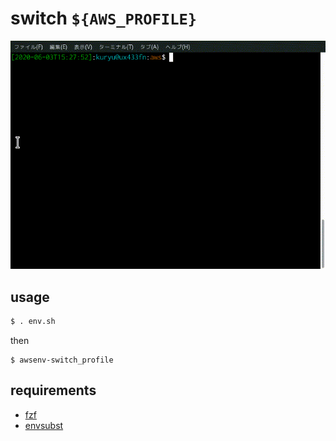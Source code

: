 # switch `${AWS_PROFILE}`

![ss](assets/ss.gif)

## usage

```bash
$ . env.sh
```

then

```
$ awsenv-switch_profile
```


## requirements

* [fzf](https://github.com/junegunn/fzf)
* [envsubst](https://www.gnu.org/software/gettext/manual/html_node/envsubst-Invocation.html)
